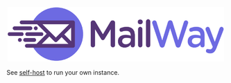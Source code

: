 <p align="center">
    <img src=".github/logo.png" alt="Mailway logo" />
</p>

See [self-host] to run your own instance.

[self-host]: http://docs.mailway.app/self-host/

